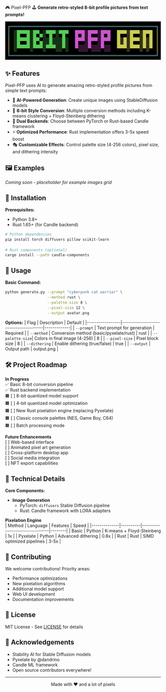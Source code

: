 🎮 Pixel-PFP 🕹️
**Generate retro-styled 8-bit profile pictures from text prompts!**

<p align="center">
  <img src="./assets/banner.png" alt="Pixel-PFP Banner">
</p>

## ✨ Features
Pixel-PFP uses AI to generate amazing retro-styled profile pictures from simple text prompts:
- 🤖 **AI-Powered Generation**: Create unique images using StableDiffusion models
- 🎨 **8-bit Style Conversion**: Multiple conversion methods including K-means clustering + Floyd-Steinberg dithering
- 🚀 **Dual Backends**: Choose between PyTorch or Rust-based Candle framework
- ⚡ **Optimized Performance**: Rust implementation offers 3-5x speed boost
- 🎭 **Customizable Effects**: Control palette size (4-256 colors), pixel size, and dithering intensity

## 🖼️ Examples
*Coming soon - placeholder for example images grid*

## 🔧 Installation
**Prerequisites:**
- Python 3.8+
- Rust 1.65+ (for Candle backend)

```bash
# Python dependencies
pip install torch diffusers pillow scikit-learn

# Rust components (optional)
cargo install --path candle-components
```

## 🚀 Usage
**Basic Command:**
```bash
python generate.py --prompt "cyberpunk cat warrior" \
                   --method rust \
                   --palette-size 8 \
                   --pixel-size 12 \
                   --output avatar.png
```

**Options:**
| Flag            | Description                          | Default     |
|-----------------|--------------------------------------|-------------|
| `--prompt`      | Text prompt for generation           | Required    |
| `--method`      | Conversion method (basic/pyxelate/rust) | rust     |
| `--palette-size`| Colors in final image (4-256)        | 8           |
| `--pixel-size`  | Pixel block size                     | 8           |
| `--dithering`   | Enable dithering (true/false)        | true        |
| `--output`      | Output path                          | output.png  |

## 🛠️ Project Roadmap
**In Progress**  
✅ Basic 8-bit conversion pipeline  
✅ Rust backend implementation  
🟧 [ ] 8-bit quantized model support  
🟧 [ ] 4-bit quantized model optimization  
🟧 [ ] New Rust pixelation engine (replacing Pyxelate)  
🟧 [ ] Classic console palettes (NES, Game Boy, C64)  
🟧 [ ] Batch processing mode  

**Future Enhancements**  
[ ] Web-based interface  
[ ] Animated pixel art generation  
[ ] Cross-platform desktop app  
[ ] Social media integration  
[ ] NFT export capabilities  

## 🧰 Technical Details
**Core Components:**
- **Image Generation**  
  - PyTorch: `diffusers` Stable Diffusion pipeline  
  - Rust: Candle framework with LORA adapters  

**Pixelation Engine**  
| Method       | Language | Features                      | Speed  |
|--------------|----------|-------------------------------|--------|
| Basic        | Python   | K-means + Floyd-Steinberg     | 1x     |
| Pyxelate     | Python   | Advanced dithering            | 0.8x   |
| Rust         | Rust     | SIMD optimized pipelines       | 3-5x   |

## 📝 Contributing
We welcome contributions! Priority areas:
- Performance optimizations
- New pixelation algorithms
- Additional model support
- Web UI development
- Documentation improvements

## 📄 License
MIT License - See [LICENSE](LICENSE) for details

## 🙏 Acknowledgements
- Stability AI for Stable Diffusion models
- Pyxelate by @dandrino
- Candle ML framework
- Open source contributors everywhere!

---
<p align="center">
Made with ❤️ and a lot of pixels</p>